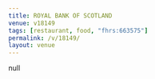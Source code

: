```yaml
---
title: ROYAL BANK OF SCOTLAND
venue: v18149
tags: [restaurant, food, "fhrs:663575"]
permalink: /v/18149/
layout: venue
---
```

null
